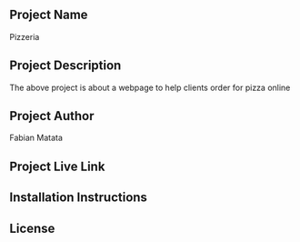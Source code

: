 ## Project Name
Pizzeria
## Project Description
The above project is about a webpage to help clients order for pizza online
## Project Author
Fabian Matata
## Project Live Link

## Installation Instructions
## License